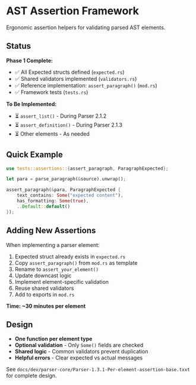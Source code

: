 # AST Assertion Framework

Ergonomic assertion helpers for validating parsed AST elements.

## Status

**Phase 1 Complete:**

- ✅ All Expected structs defined (`expected.rs`)
- ✅ Shared validators implemented (`validators.rs`)
- ✅ Reference implementation: `assert_paragraph()` (`mod.rs`)
- ✅ Framework tests (`tests.rs`)

**To Be Implemented:**

- ⏳ `assert_list()` - During Parser 2.1.2
- ⏳ `assert_definition()` - During Parser 2.1.3
- ⏳ Other elements - As needed

## Quick Example

```rust
use tests::assertions::{assert_paragraph, ParagraphExpected};

let para = parse_paragraph(&source).unwrap();

assert_paragraph(&para, ParagraphExpected {
    text_contains: Some("expected content"),
    has_formatting: Some(true),
    ..Default::default()
});
```

## Adding New Assertions

When implementing a parser element:

1. Expected struct already exists in `expected.rs`
2. Copy `assert_paragraph()` from `mod.rs` as template
3. Rename to `assert_your_element()`
4. Update downcast logic
5. Implement element-specific validation
6. Reuse shared validators
7. Add to exports in `mod.rs`

**Time: ~30 minutes per element**

## Design

- **One function per element type**
- **Optional validation** - Only `Some()` fields are checked
- **Shared logic** - Common validators prevent duplication
- **Helpful errors** - Clear expected vs actual messages

See `docs/dev/parser-core/Parser-1.3.1-Per-element-assertion-base.txxt` for complete design.
